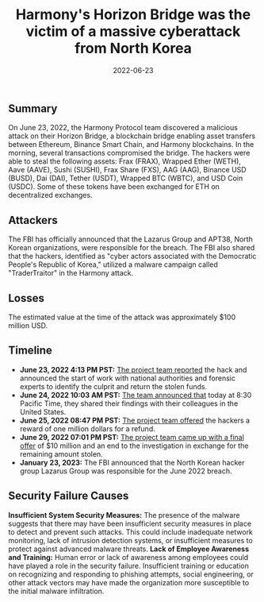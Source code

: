 ﻿---
date: 2022-06-23
categories: Bridge Hack
title: "Harmony's Horizon Bridge was the victim of a massive cyberattack from North Korea"
---

## Summary

On June 23, 2022, the Harmony Protocol team discovered a malicious attack on their Horizon Bridge, a blockchain bridge enabling asset transfers between Ethereum, Binance Smart Chain, and Harmony blockchains. In the morning, several transactions compromised the bridge. The hackers were able to steal the following assets: Frax (FRAX), Wrapped Ether (WETH), Aave (AAVE), Sushi (SUSHI), Frax Share (FXS), AAG (AAG), Binance USD (BUSD), Dai (DAI), Tether (USDT), Wrapped BTC (WBTC), and USD Coin (USDC). Some of these tokens have been exchanged for ETH on decentralized exchanges.

## Attackers

The FBI has officially announced that the Lazarus Group and APT38, North Korean organizations, were responsible for the breach. The FBI also shared that the hackers, identified as "cyber actors associated with the Democratic People's Republic of Korea," utilized a malware campaign called "TraderTraitor" in the Harmony attack. 

## Losses

The estimated value at the time of the attack was approximately $100 million USD.

## Timeline

- **June 23, 2022 4:13 PM PST:** [The project team reported](https://twitter.com/harmonyprotocol/status/1540110924400324608?cxt=HHwWgMCjubquyd8qAAAA) the hack and announced the start of work with national authorities and forensic experts to identify the culprit and return the stolen funds.
- **June 24, 2022 10:03 AM PST:** [The team announced that](https://twitter.com/harmonyprotocol/status/1540380101308608512?cxt=HHwWgMCj2c7iw-AqAAAA) today at 8:30 Pacific Time, they shared their findings with their colleagues in the United States.
- **June 25, 2022 08:47 PM PST:** [The project team offered](https://twitter.com/harmonyprotocol/status/1540904433525088256?cxt=HHwWgICzkeKasuIqAAAA) the hackers a reward of one million dollars for a refund.
- **June 29, 2022 07:01 PM PST:** [The project team came up with a final offer](https://twitter.com/harmonyprotocol/status/1542327345175879680?cxt=HHwWgICjiZCjuecqAAAA) of $10 million and an end to the investigation in exchange for the remaining amount stolen.
- **January 23, 2023:** The FBI announced that the North Korean hacker group Lazarus Group was responsible for the June 2022 breach.

## Security Failure Causes

**Insufficient System Security Measures:** The presence of the malware suggests that there may have been insufficient security measures in place to detect and prevent such attacks. This could include inadequate network monitoring, lack of intrusion detection systems, or insufficient measures to protect against advanced malware threats.
**Lack of Employee Awareness and Training:** Human error or lack of awareness among employees could have played a role in the security failure. Insufficient training or education on recognizing and responding to phishing attempts, social engineering, or other attack vectors may have made the organization more susceptible to the initial malware infiltration.
